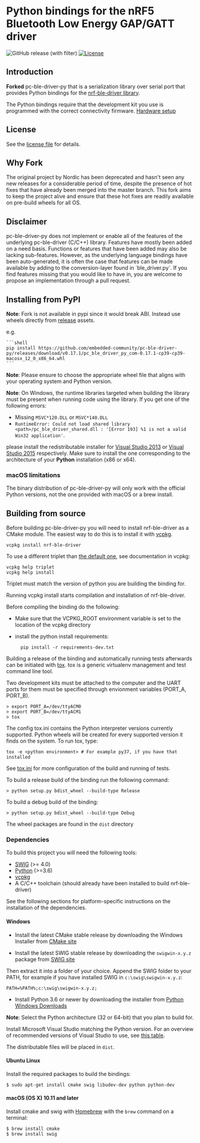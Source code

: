 # Python bindings for the nRF5 Bluetooth Low Energy GAP/GATT driver

![GitHub release (with filter)](https://img.shields.io/github/v/release/embedded-community/pc-ble-driver-py)
[![License](https://img.shields.io/pypi/l/pc-ble-driver-py.svg)](https://pypi.python.org/pypi/pc-ble-driver-py)

## Introduction
**Forked** pc-ble-driver-py that is a serialization library over serial port that provides Python bindings
for the [nrf-ble-driver library](https://github.com/NordicSemiconductor/pc-ble-driver).

The Python bindings require that the development kit you use is programmed with the correct connectivity firmware. [Hardware setup](https://github.com/embedded-community/pc-ble-driver/tree/master#hardware-setup)

## License

See the [license file](LICENSE) for details.

## Why Fork

The original project by Nordic has been deprecated and hasn't seen any new releases for a considerable period of time, despite the presence of hot fixes that have already been merged into the master branch. This fork aims to keep the project alive and ensure that these hot fixes are readily available on pre-build wheels for all OS.

## Disclaimer
pc-ble-driver-py does not implement or enable all of the features of the underlying pc-ble-driver (C/C++) library. Features have mostly been added on a need basis. Functions or features that have been added may also be lacking sub-features. However, as the underlying language bindings have been auto-generated, it is often the case that features can be made available by adding to the conversion-layer found in ´ble_driver.py´.
If you find features missing that you would like to have in, you are welcome to propose an implementation through a pull request.

## Installing from PyPI

**Note**: Fork is not available in pypi since it would break ABI. Instead use wheels directly from [release](https://github.com/embedded-community/pc-ble-driver-py/releases/latest) assets.

e.g.

    ```shell
    pip install https://github.com/embedded-community/pc-ble-driver-py/releases/download/v0.17.1/pc_ble_driver_py_com-0.17.1-cp39-cp39-macosx_12_0_x86_64.whl
    ```

**Note**: Please ensure to choose the appropriate wheel file that aligns with your operating system and Python version.

**Note**: On Windows, the runtime libraries targeted when building the library must be present when running code using the library. If you get one of the following errors:

* Missing `MSVC*120.DLL` or `MSVC*140.DLL`
* `RuntimeError: Could not load shared library <path>/pc_ble_driver_shared.dll : '[Error 193] %1 is
not a valid Win32 application'`. 

please install the redistributable installer for [Visual Studio 2013](https://www.microsoft.com/en-us/download/details.aspx?id=40784) or [Visual Studio 2015](https://www.microsoft.com/en-us/download/details.aspx?id=48145) respectively. Make sure to install the one corresponding to the architecture of your **Python** installation (x86 or x64).

### macOS limitations
The binary distribution of pc-ble-driver-py will only work with the official Python versions, not the one provided with macOS or a brew install.

## Building from source

Before building pc-ble-driver-py you will need to install nrf-ble-driver as a CMake module. The easiest way to do this is to install it with [vcpkg](https://github.com/NordicPlayground/vcpkg).

    vcpkg install nrf-ble-driver

To use a different triplet than [the default one](https://github.com/microsoft/vcpkg/blob/master/docs/users/triplets.md#additional-remarks), see documentation in vcpkg:

    vcpkg help triplet
    vcpkg help install

Triplet must match the version of python you are building the binding for.

Running vcpkg install starts compilation and installation of nrf-ble-driver.

Before compiling the binding do the following:

* Make sure that the VCPKG_ROOT environment variable is set to the location of the vcpkg directory
* install the python install requirements:


        pip install -r requirements-dev.txt



Building a release of the binding and automatically running tests afterwards can be initiated with [tox](https://tox.readthedocs.io/en/latest/). tox is a generic virtualenv management and test command line tool.

Two development kits must be attached to the computer and the UART ports for them must be specified through envionment variables (PORT_A, PORT_B).

    > export PORT_A=/dev/ttyACM0
    > export PORT_B=/dev/ttyACM1
    > tox

The config tox.ini contains the Python interpreter versions currently supported. Python wheels will be created for every supported version it finds on the system. To run tox, type:

    tox -e <python environment> # For example py37, if you have that installed

See [tox.ini](tox.ini) for more configuration of the build and running of tests.


To build a release build of the binding run the following command:

    > python setup.py bdist_wheel --build-type Release

To build a debug build of the binding:

    > python setup.py bdist_wheel --build-type Debug


The wheel packages are found in the `dist` directory




### Dependencies

To build this project you will need the following tools:

* [SWIG](http://www.swig.org/) (>= 4.0)
* [Python](https://www.python.org/) (>=3.6)
* [vcpkg](https://github.com/NordicPlayground/vcpkg)
* A C/C++ toolchain (should already have been installed to build nrf-ble-driver)


See the following sections for platform-specific instructions on the installation of the dependencies.


#### Windows

* Install the latest CMake stable release by downloading the Windows Installer from [CMake site](https://cmake.org/download/)

* Install the latest SWIG stable release by downloading the `swigwin-x.y.z` package from [SWIG site](http://www.swig.org/download.html)

Then extract it into a folder of your choice. Append the SWIG folder to your PATH, for example if you have installed
SWIG in `c:\swig\swigwin-x.y.z`:

    PATH=%PATH%;c:\swig\swigwin-x.y.z;

* Install Python 3.6 or newer by downloading the installer from [Python Windows Downloads](https://www.python.org/downloads/windows/)

**Note**: Select the Python architecture (32 or 64-bit) that you plan to build for.

Install Microsoft Visual Studio matching the Python version. For an overview of recommended versions of Visual Studio to use, see [this table](https://github.com/scikit-build/scikit-build/blob/0.9.0/docs/generators.rst#visual-studio-ide).

The distributable files will be placed in `dist`.


#### Ubuntu Linux

Install the required packages to build the bindings:

    $ sudo apt-get install cmake swig libudev-dev python python-dev


#### macOS (OS X) 10.11 and later

Install cmake and swig with [Homebrew](https://brew.sh/) with the `brew` command on a terminal:

    $ brew install cmake
    $ brew install swig

